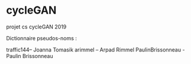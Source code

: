 # cycleGAN
projet cs cycleGAN 2019

Dictionnaire pseudos-noms :

  traffic144– Joanna Tomasik
  arimmel – Arpad Rimmel
  PaulinBrissonneau - Paulin Brissonneau
